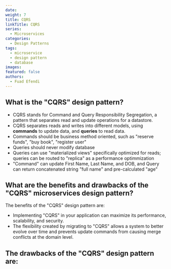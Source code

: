 ```yaml
---
date:
weight: 7
title: CQRS
linkTitle: CQRS
series:
  - Microservices
categories:
  - Design Patterns
tags:
  - microservice
  - design pattern
  - database
images:
featured: false
authors:
  - Fuad Efendi
---
```


## What is the "CQRS" design pattern? 
- CQRS stands for Command and Query Responsibility Segregation, a pattern that separates read and update operations for a datastore.
- CQRS separates reads and writes into different models, using **commands** to update data, and **queries** to read data.
- Commands should be business method oriented, such as "reserve funds", "buy book", "register user"
- Queries should never modify database
- Queries can use "materialized views" specifically optimized for reads; queries can be routed to "replica" as a performance optimmization
- "Command" can update First Name, Last Name, and DOB, and Query can return concatenated string "full name" and pre-calculated "age"



## What are the benefits and drawbacks of the "CQRS" microservices design pattern?

The benefits of the "CQRS" design pattern are:
- Implementing "CQRS" in your application can maximize its performance, scalability, and security.
- The flexibility created by migrating to "CQRS" allows a system to better evolve over time and prevents update commands from causing merge conflicts at the domain level.


The drawbacks of the "CQRS" design pattern are:
- 

